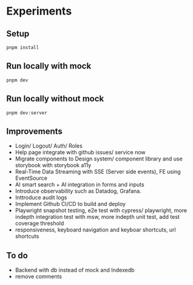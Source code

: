 # Experiments

## Setup

```
pnpm install
```

## Run locally with mock

```
pnpm dev
```

## Run locally without mock

```
pnpm dev:server
```

## Improvements

- Login/ Logout/ Auth/ Roles
- Help page integrate with github issues/ service now
- Migrate components to Design system/ component library and use storybook with storybook a11y
- Real-Time Data Streaming with SSE (Server side events), FE using EventSource
- AI smart search + AI integration in forms and inputs
- Introduce observability such as Datadog, Grafana.
- Inttroduce audit logs
- Implement Github CI/CD to build and deploy
- Playwright snapshot testing, e2e test with cypress/ playwright, more indepth integration test with msw, more indepth unit test, add test coverage threshold
- responsiveness, keyboard navigation and keyboar shortcuts, url shortcuts

## To do

- Backend with db instead of mock and Indexedb
- remove comments

